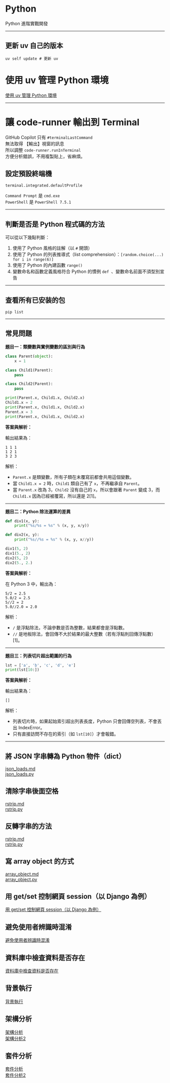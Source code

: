 # Python
Python 進階實戰開發

---

## 更新 uv 自己的版本
```shell
uv self update # 更新 uv
```

# 使用 uv 管理 Python 環境
[使用 uv 管理 Python 環境](./docs/uv/uv.md)

---

# 讓 code-runner 輸出到 Terminal
GitHub Copilot 只有 `#terminalLastCommand`  
無法取得 【輸出】視窗的訊息  
所以調整 `code-runner.runInTerminal`  
方便分析錯誤，不用複製貼上，省麻煩。  

## 設定預設終端機
```shell
terminal.integrated.defaultProfile
```
`Command Prompt` 是 `cmd.exe`  
`PowerShell` 是 `PowerShell 7.5.1`  

---

## 判斷是否是 Python 程式碼的方法
可以從以下幾點判斷：
1. 使用了 Python 風格的註解（以 `#` 開頭）
2. 使用了 Python 的列表推導式（list comprehension）：`[random.choice(...) for i in range(6)]`
3. 使用了 Python 的內建函數 `range()`
4. 變數命名和函數定義風格符合 Python 的慣例 `def `、變數命名前面不須型別宣告

---

## 查看所有已安装的包
```shell
pip list
```

---

## 常見問題

**題目一：類變數與實例變數的區別與行為**

```python
class Parent(object):
    x = 1

class Child1(Parent):
    pass

class Child2(Parent):
    pass

print(Parent.x, Child1.x, Child2.x)
Child1.x = 2
print(Parent.x, Child1.x, Child2.x)
Parent.x = 3
print(Parent.x, Child1.x, Child2.x)
```

**答案與解析：**

輸出結果為：

```
1 1 1
1 2 1
3 2 3
```

解析：  
- `Parent.x` 是類變數，所有子類在未覆寫前都會共用這個變數。
- 當 `Child1.x = 2` 時，`Child1` 類自己有了 `x`，不再繼承自 `Parent`。
- 當 `Parent.x` 改為 3，`Child2` 沒有自己的 `x`，所以會跟著 `Parent` 變成 3，而 `Child1.x` 因為已經被覆寫，所以還是 2[1]。

---

**題目二：Python 除法運算的差異**

```python
def div1(x, y):
    print("%s/%s = %s" % (x, y, x/y))

def div2(x, y):
    print("%s//%s = %s" % (x, y, x//y))

div1(5, 2)
div1(5., 2)
div2(5, 2)
div2(5., 2.)
```

**答案與解析：**

在 Python 3 中，輸出為：

```
5/2 = 2.5
5.0/2 = 2.5
5//2 = 2
5.0//2.0 = 2.0
```

解析：  
- `/` 是浮點除法，不論參數是否為整數，結果都會是浮點數。
- `//` 是地板除法，會回傳不大於結果的最大整數（若有浮點則回傳浮點數）[1]。

---

**題目三：列表切片超出範圍的行為**

```python
lst = ['a', 'b', 'c', 'd', 'e']
print(lst[10:])
```

**答案與解析：**

輸出結果為：

```
[]
```

解析：  
- 列表切片時，如果起始索引超出列表長度，Python 只會回傳空列表，不會丟出 IndexError。
- 只有直接訪問不存在的索引（如 `lst[10]`）才會報錯。

---

## 將 JSON 字串轉為 Python 物件（dict）
[json_loads.md](./docs/json/json_loads.md)  
[json_loads.py](./src/json/json_loads.py)  

## 清除字串後面空格
[rstrip.md](./docs/string/rstrip.md)  
[rstrip.py](./src/string/rstrip.py)  

## 反轉字串的方法
[rstrip.md](./docs/string/reversed.md)  
[rstrip.py](./src/string/reversed.py)  

## 寫 array object 的方式
[array_object.md](./docs/array/array_object.md)  
[array_object.py](./src/array/array_object.py)  

## 用 get/set 控制網頁 session（以 Django 為例）
[用 get/set 控制網頁 session（以 Django 為例）](./docs/session.md)  

## 避免使用者辨識時混淆
[避免使用者辨識時混淆](./docs/generate_random_specify_code.md)  

## 資料庫中檢查資料是否存在
[資料庫中檢查資料是否存在](./docs/check_group_id_duplicate.md)  

## 背景執行
[背景執行](./docs/daemonize.md)  

## 架構分析
[架構分析](./docs/sa.md)  
[架構分析2](./docs/sa2.md)  

## 套件分析
[套件分析](./docs/import.md)  
[套件分析2](./docs/import2.md)  